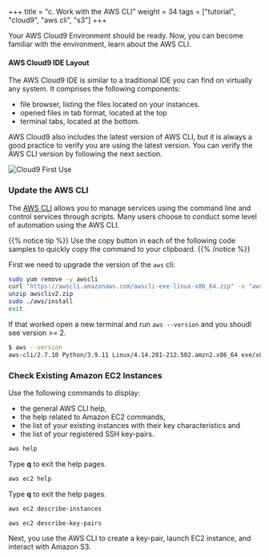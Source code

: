 +++
title = "c. Work with the AWS CLI"
weight = 34
tags = ["tutorial", "cloud9", "aws cli", "s3"]
+++

Your AWS Cloud9 Environment should be ready. Now, you can become familiar with the environment, learn about the AWS CLI.

#### AWS Cloud9 IDE Layout

The AWS Cloud9 IDE is similar to a traditional IDE you can find on virtually any system. It comprises the following components:

- file browser, listing the files located on your instances. 
- opened files in tab format, located at the top 
- terminal tabs, located at the bottom. 

AWS Cloud9 also includes the latest version of AWS CLI, but it is always a good practice to verify you are using the latest version. You can verify the AWS CLI version by following the next section. 
 

![Cloud9 First Use](/images/introductory-steps/cloud9-first-use.png)

### Update the AWS CLI

The [AWS CLI](https://aws.amazon.com/cli/) allows you to manage services using the command line and control services through scripts. Many users choose to conduct some level of automation using the AWS CLI.

{{% notice tip %}}
Use the copy button in each of the following code samples to quickly copy the command to your clipboard.
{{% /notice %}}

First we need to upgrade the version of the `aws` cli:

```bash
sudo yum remove -y awscli
curl "https://awscli.amazonaws.com/awscli-exe-linux-x86_64.zip" -o "awscliv2.zip"
unzip awscliv2.zip
sudo ./aws/install
exit
```

If that worked open a new terminal and run `aws --version` and you shoudl see version >= 2.

```bash
$ aws --version
aws-cli/2.7.10 Python/3.9.11 Linux/4.14.281-212.502.amzn2.x86_64 exe/x86_64.amzn.2 prompt/off
```

### Check Existing Amazon EC2 Instances

Use the following commands to display:

- the general AWS CLI help, 
- the help related to Amazon EC2 commands, 
- the list of your existing instances with their key characteristics and 
- the list of your registered SSH key-pairs. 

```bash
aws help
```
Type **q** to exit the help pages.
```bash
aws ec2 help
```
Type **q** to exit the help pages.
```bash
aws ec2 describe-instances
```
```bash
aws ec2 describe-key-pairs
```

Next, you use the AWS CLI to create a key-pair, launch EC2 instance, and interact with Amazon S3.
